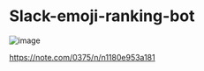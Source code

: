 # Slack-emoji-ranking-bot

![image](https://github.com/ymgcmnk/Slack-emoji-ranking-bot/assets/20861176/e4b689d6-65d7-42be-b628-d038b12f50b5)


https://note.com/0375/n/n1180e953a181
